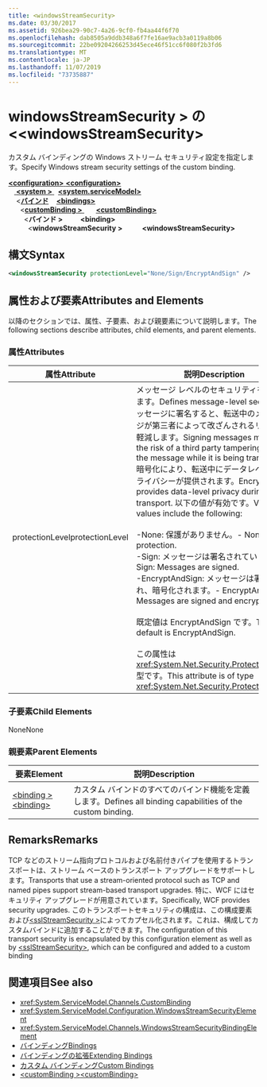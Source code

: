 ```yaml
---
title: <windowsStreamSecurity>
ms.date: 03/30/2017
ms.assetid: 926bea29-90c7-4a26-9cf0-fb4aa44f6f70
ms.openlocfilehash: dab8505a9ddb348a6f7fe16ae9acb3a0119a8b06
ms.sourcegitcommit: 22be09204266253d45ece46f51cc6f080f2b3fd6
ms.translationtype: MT
ms.contentlocale: ja-JP
ms.lasthandoff: 11/07/2019
ms.locfileid: "73735887"
---
```

# <a name="windowsstreamsecurity"></a><span data-ttu-id="f06dd-101">windowsStreamSecurity > の \<</span><span class="sxs-lookup"><span data-stu-id="f06dd-101">\<windowsStreamSecurity></span></span>
<span data-ttu-id="f06dd-102">カスタム バインディングの Windows ストリーム セキュリティ設定を指定します。</span><span class="sxs-lookup"><span data-stu-id="f06dd-102">Specify Windows stream security settings of the custom binding.</span></span>  
  
<span data-ttu-id="f06dd-103">[ **\<configuration>** ](../configuration-element.md)</span><span class="sxs-lookup"><span data-stu-id="f06dd-103">[**\<configuration>**](../configuration-element.md)</span></span>\
<span data-ttu-id="f06dd-104">&nbsp; &nbsp;[ **\<system >** ](system-servicemodel.md) </span><span class="sxs-lookup"><span data-stu-id="f06dd-104">&nbsp;&nbsp;[**\<system.serviceModel>**](system-servicemodel.md)</span></span>\
<span data-ttu-id="f06dd-105">&nbsp;&nbsp;&nbsp;&nbsp;\<[**バインド**](bindings.md)</span><span class="sxs-lookup"><span data-stu-id="f06dd-105">&nbsp;&nbsp;&nbsp;&nbsp;[**\<bindings>**](bindings.md)</span></span>\
<span data-ttu-id="f06dd-106">&nbsp;&nbsp;&nbsp;&nbsp;&nbsp;&nbsp;\<[**customBinding >** ](custombinding.md)</span><span class="sxs-lookup"><span data-stu-id="f06dd-106">&nbsp;&nbsp;&nbsp;&nbsp;&nbsp;&nbsp;[**\<customBinding>**](custombinding.md)</span></span>\
<span data-ttu-id="f06dd-107">&nbsp;&nbsp;&nbsp;&nbsp;&nbsp;&nbsp;&nbsp;&nbsp;\<**バインド >** </span><span class="sxs-lookup"><span data-stu-id="f06dd-107">&nbsp;&nbsp;&nbsp;&nbsp;&nbsp;&nbsp;&nbsp;&nbsp;**\<binding>**</span></span>\
<span data-ttu-id="f06dd-108">&nbsp;&nbsp;&nbsp;&nbsp;&nbsp;&nbsp;&nbsp;&nbsp;&nbsp;&nbsp;\<**windowsStreamSecurity >**</span><span class="sxs-lookup"><span data-stu-id="f06dd-108">&nbsp;&nbsp;&nbsp;&nbsp;&nbsp;&nbsp;&nbsp;&nbsp;&nbsp;&nbsp;**\<windowsStreamSecurity>**</span></span>  
  
## <a name="syntax"></a><span data-ttu-id="f06dd-109">構文</span><span class="sxs-lookup"><span data-stu-id="f06dd-109">Syntax</span></span>  
  
```xml  
<windowsStreamSecurity protectionLevel="None/Sign/EncryptAndSign" />
```  
  
## <a name="attributes-and-elements"></a><span data-ttu-id="f06dd-110">属性および要素</span><span class="sxs-lookup"><span data-stu-id="f06dd-110">Attributes and Elements</span></span>  
 <span data-ttu-id="f06dd-111">以降のセクションでは、属性、子要素、および親要素について説明します。</span><span class="sxs-lookup"><span data-stu-id="f06dd-111">The following sections describe attributes, child elements, and parent elements.</span></span>  
  
### <a name="attributes"></a><span data-ttu-id="f06dd-112">属性</span><span class="sxs-lookup"><span data-stu-id="f06dd-112">Attributes</span></span>  
  
|<span data-ttu-id="f06dd-113">属性</span><span class="sxs-lookup"><span data-stu-id="f06dd-113">Attribute</span></span>|<span data-ttu-id="f06dd-114">説明</span><span class="sxs-lookup"><span data-stu-id="f06dd-114">Description</span></span>|  
|---------------|-----------------|  
|<span data-ttu-id="f06dd-115">protectionLevel</span><span class="sxs-lookup"><span data-stu-id="f06dd-115">protectionLevel</span></span>|<span data-ttu-id="f06dd-116">メッセージ レベルのセキュリティを定義します。</span><span class="sxs-lookup"><span data-stu-id="f06dd-116">Defines message-level security.</span></span> <span data-ttu-id="f06dd-117">メッセージに署名すると、転送中のメッセージが第三者によって改ざんされるリスクを軽減します。</span><span class="sxs-lookup"><span data-stu-id="f06dd-117">Signing messages mitigates the risk of a third party tampering with the message while it is being transferred.</span></span> <span data-ttu-id="f06dd-118">暗号化により、転送中にデータレベルのプライバシーが提供されます。</span><span class="sxs-lookup"><span data-stu-id="f06dd-118">Encryption provides data-level privacy during transport.</span></span> <span data-ttu-id="f06dd-119">以下の値が有効です。</span><span class="sxs-lookup"><span data-stu-id="f06dd-119">Valid values include the following:</span></span><br /><br /> <span data-ttu-id="f06dd-120">-None: 保護がありません。</span><span class="sxs-lookup"><span data-stu-id="f06dd-120">-   None: No protection.</span></span><br /><span data-ttu-id="f06dd-121">-Sign: メッセージは署名されています。</span><span class="sxs-lookup"><span data-stu-id="f06dd-121">-   Sign: Messages are signed.</span></span><br /><span data-ttu-id="f06dd-122">-EncryptAndSign: メッセージは署名され、暗号化されます。</span><span class="sxs-lookup"><span data-stu-id="f06dd-122">-   EncryptAndSign: Messages are signed and encrypted.</span></span><br /><br /> <span data-ttu-id="f06dd-123">既定値は EncryptAndSign です。</span><span class="sxs-lookup"><span data-stu-id="f06dd-123">The default is EncryptAndSign.</span></span><br /><br /> <span data-ttu-id="f06dd-124">この属性は <xref:System.Net.Security.ProtectionLevel> 型です。</span><span class="sxs-lookup"><span data-stu-id="f06dd-124">This attribute is of type <xref:System.Net.Security.ProtectionLevel>.</span></span>|  
  
### <a name="child-elements"></a><span data-ttu-id="f06dd-125">子要素</span><span class="sxs-lookup"><span data-stu-id="f06dd-125">Child Elements</span></span>  
 <span data-ttu-id="f06dd-126">None</span><span class="sxs-lookup"><span data-stu-id="f06dd-126">None</span></span>  
  
### <a name="parent-elements"></a><span data-ttu-id="f06dd-127">親要素</span><span class="sxs-lookup"><span data-stu-id="f06dd-127">Parent Elements</span></span>  
  
|<span data-ttu-id="f06dd-128">要素</span><span class="sxs-lookup"><span data-stu-id="f06dd-128">Element</span></span>|<span data-ttu-id="f06dd-129">説明</span><span class="sxs-lookup"><span data-stu-id="f06dd-129">Description</span></span>|  
|-------------|-----------------|  
|[<span data-ttu-id="f06dd-130">\<binding ></span><span class="sxs-lookup"><span data-stu-id="f06dd-130">\<binding></span></span>](bindings.md)|<span data-ttu-id="f06dd-131">カスタム バインドのすべてのバインド機能を定義します。</span><span class="sxs-lookup"><span data-stu-id="f06dd-131">Defines all binding capabilities of the custom binding.</span></span>|  
  
## <a name="remarks"></a><span data-ttu-id="f06dd-132">Remarks</span><span class="sxs-lookup"><span data-stu-id="f06dd-132">Remarks</span></span>  
 <span data-ttu-id="f06dd-133">TCP などのストリーム指向プロトコルおよび名前付きパイプを使用するトランスポートは、ストリーム ベースのトランスポート アップグレードをサポートします。</span><span class="sxs-lookup"><span data-stu-id="f06dd-133">Transports that use a stream-oriented protocol such as TCP and named pipes support stream-based transport upgrades.</span></span> <span data-ttu-id="f06dd-134">特に、WCF にはセキュリティ アップグレードが用意されています。</span><span class="sxs-lookup"><span data-stu-id="f06dd-134">Specifically, WCF provides security upgrades.</span></span> <span data-ttu-id="f06dd-135">このトランスポートセキュリティの構成は、この構成要素および[\<sslStreamSecurity >](sslstreamsecurity.md)によってカプセル化されます。これは、構成してカスタムバインドに追加することができます。</span><span class="sxs-lookup"><span data-stu-id="f06dd-135">The configuration of this transport security is encapsulated by this configuration element  as well as by [\<sslStreamSecurity>](sslstreamsecurity.md), which can be configured and added to a custom binding</span></span>  
  
## <a name="see-also"></a><span data-ttu-id="f06dd-136">関連項目</span><span class="sxs-lookup"><span data-stu-id="f06dd-136">See also</span></span>

- <xref:System.ServiceModel.Channels.CustomBinding>
- <xref:System.ServiceModel.Configuration.WindowsStreamSecurityElement>
- <xref:System.ServiceModel.Channels.WindowsStreamSecurityBindingElement>
- [<span data-ttu-id="f06dd-137">バインディング</span><span class="sxs-lookup"><span data-stu-id="f06dd-137">Bindings</span></span>](../../../wcf/bindings.md)
- [<span data-ttu-id="f06dd-138">バインディングの拡張</span><span class="sxs-lookup"><span data-stu-id="f06dd-138">Extending Bindings</span></span>](../../../wcf/extending/extending-bindings.md)
- [<span data-ttu-id="f06dd-139">カスタム バインディング</span><span class="sxs-lookup"><span data-stu-id="f06dd-139">Custom Bindings</span></span>](../../../wcf/extending/custom-bindings.md)
- [<span data-ttu-id="f06dd-140">\<customBinding ></span><span class="sxs-lookup"><span data-stu-id="f06dd-140">\<customBinding></span></span>](custombinding.md)
